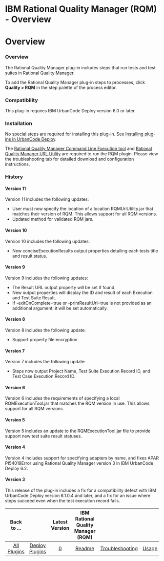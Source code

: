
IBM Rational Quality Manager (RQM) - Overview
=============================================

# Overview



### Overview




 


The Rational Quality Manager plug-in includes steps that run tests and test suites in Rational Quality Manager.


To add the Rational Quality Manager plug-in steps to processes, click **Quality > RQM** in the step palette of the process editor.


### Compatibility


This plug-in requires IBM UrbanCode Deploy version 6.0 or later.



### Installation


No special steps are required for installing this plug-in. See [Installing plug-ins in UrbanCode Deploy](https://www.urbancode.com/resource/installing-plug-ins-in-urbancode-products/ "Installing plug-ins in UrbanCode Deploy").


The [Rational Quality Manager Command Line Execution tool](https://jazz.net/wiki/bin/view/Main/RQMExecutionTool) and [Rational Quality Manager URL Utility](https://jazz.net/wiki/bin/view/Main/RQMURLUtility) are required to run the RQM plugin. Please view the troubleshooting tab for detailed download and configuration instructions.


### History


#### Version 11



Version 11 includes the following updates:


* User must now specify the location of a location RQMUrlUtility.jar that matches their version of RQM. This allows support for all RQM versions.
* Updated method for validated RQM jars.


#### Version 10



Version 10 includes the following updates:


* New conciseExecutionResults output properties detailing each tests title and result status.


#### Version 9



Version 9 includes the following updates:


* The Result URL output property will be set if found.
* New output properties will display the ID and result of each Execution and Test Suite Result.
* If -exitOnComplete=true or -printResultUrl=true is not provided as an additional argument, it will be set automatically.


#### Version 8



Version 8 includes the following update:


* Support property file encryption.


#### Version 7



Version 7 includes the following update:


* Steps now output Project Name, Test Suite Execution Record ID, and Test Case Execution Record ID.


#### Version 6



Version 6 includes the requirements of specifying a local RQMExecutionTool.jar that matches the RQM version in use. This allows support for all RQM versions.



#### Version 5



Version 5 includes an update to the RQMExecutionTool.jar file to provide support new test suite result statuses.



#### Version 4



Version 4 includes support for specifying adapters by name, and fixes APAR PI54019Error using Rational Quality Manager version 3 in IBM UrbanCode Deploy 6.2.



#### Version 3



This release of the plug-in includes a fix for a compatibility defect with IBM UrbanCode Deploy version 6.1.0.4 and later, and a fix for an issue where steps succeed even when the test execution record fails.




|Back to ...||Latest Version|IBM Rational Quality Manager (RQM) ||||
| :---: | :---: | :---: | :---: | :---: | :---: | :---: |
|[All Plugins](../../index.md)|[Deploy Plugins](../README.md)|[0]()|[Readme](README.md)|[Troubleshooting](troubleshooting.md)|[Usage](usage.md)|[Steps](steps.md)|
